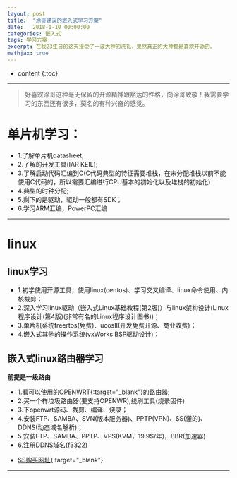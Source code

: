 ```yaml
---
layout: post
title:  "涂哥建议的嵌入式学习方案"
date:   2018-1-10 00:00:00
categories: 嵌入式
tags: 学习方案
excerpt: 在我23生日的这天接受了一波大神的洗礼，果然真正的大神都是喜欢开源的。
mathjax: true
---
```

* content
{:toc}
---

> 好喜欢涂哥这种毫无保留的开源精神跟豁达的性格，向涂哥致敬！我需要学习的东西还有很多，莫名的有种兴奋的感觉。

# 单片机学习：

- 1.了解单片机datasheet;<br/>
- 2.了解的开发工具(IAR KEIL);<br/>
- 3.了解启动代码汇编到C(C代码典型的特征需要堆栈，在未分配堆栈以前不能使用C代码的，所以需要汇编进行CPU基本的初始化以及堆栈的初始化)<br/>
- 4.典型的时钟分配;<br/>
- 5.剩下的是驱动，驱动一般都有SDK；<br/>
- 6.学习ARM汇编，PowerPC汇编<br/>


---

# linux

## linux学习

- 1.初学使用开源工具，使用linux(centos)、学习交叉编译、linux命令使用、内核裁剪；<br/>
- 2.深入学习linux驱动（嵌入式Linux基础教程(第2版)）与linux架构设计(Linux程序设计(第4版)(非常有名的Linux程序设计图书))；<br/>
- 3.单片机系统freertos(免费)、ucosII(开发免费开源、商业收费)；<br/>
- 4.嵌入式其他的操作系统(vxWorks BSP驱动设计)；<br/>

## 嵌入式linux路由器学习

**前提是一级路由**

- 1.看可以使用的[OPENWRT](http://wiki.openwrt.org/toh/start){:target="_blank"}的路由器;<br/> 
- 2.买一个样垃圾路由器(要支持OPENWR),线刷工具(烧录固件) <br/>
- 3.下openwrt源码、裁剪、编译、烧录；<br/>
- 4.安装FTP、SAMBA、SVN(版本服务器)、PPTP(VPN)、SS(懂的)、DDNS(动态域名解析)； <br/>
- 5.安装FTP、SAMBA、PPTP、VPS(KVM，19.9$/年)，BBR(加速器) <br/>
- 6.注册DDNS域名(f3322) <br/>

* [SS购买网址](http://www.zrblog.net/){:target="_blank"}

---
